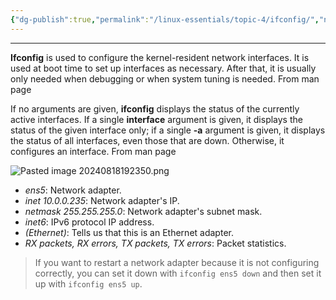 ```yaml
---
{"dg-publish":true,"permalink":"/linux-essentials/topic-4/ifconfig/","noteIcon":""}
---
```


---
**Ifconfig** is used to configure the kernel-resident network interfaces. It is used at boot time to set up interfaces as necessary. After that, it is usually only needed when debugging or when system tuning is needed.
	From man page

If no arguments are given, **ifconfig** displays the status of the currently active interfaces. If a single **interface** argument is given, it displays the status of the given interface only; if a single **-a** argument is given, it displays the status of all interfaces, even those that are down. Otherwise, it configures an interface.
	From man page

![Pasted image 20240818192350.png](/img/user/Linux%20Essentials/Topic%204/Topic4%20reference%20images/Pasted%20image%2020240818192350.png)
- _ens5_: Network adapter.
- _inet 10.0.0.235_: Network adapter's IP.
- _netmask 255.255.255.0_: Network adapter's subnet mask.
- _inet6_: IPv6 protocol IP address.
- _(Ethernet)_: Tells us that this is an Ethernet adapter.
- _RX packets, RX errors, TX packets, TX errors_: Packet statistics.

> If you want to restart a network adapter because it is not configuring correctly, you can set it down with `ifconfig ens5 down` and then set it up with `ifconfig ens5 up`.
